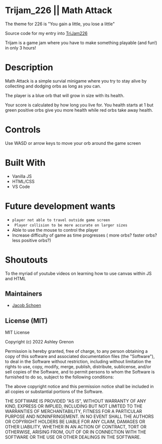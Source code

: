 # Trijam_226 || Math Attack
The theme for 226 is "You gain a little, you lose a little"

Source code for my entry into [TriJam226](https://itch.io/jam/trijam-226/rate/2145376)

Trijam is a game jam where you have to make something playable (and fun!) in only 3 hours!

# Description
Math Attack is a simple survial minigame where you try to stay alive by collecting and dodging orbs as long as you can. 

The player is a blue orb that will grow in size with its health.

Your score is calculated by how long you live for. You health starts at 1 but green positive orbs give you more health while red orbs take away health.

# Controls
Use WASD or arrow keys to move your orb around the game screen 

# Built With
* Vanilla JS
* HTML/CSS
* VS Code

# Future development wants
* ```player not able to travel outside game screen```
* ``` Player collision to be more accurate on larger sizes```
* Able to use the mouse to control the player
* Increase difficulty of game as time progresses ( more orbs? faster orbs? less positive orbs?)


# Shoutouts
To the myriad of youtube videos on learning how to use canvas within JS and HTML  

## Maintainers

* [Jacob Schoen](https://github.com/JacobSchoen)

## License (MIT)

MIT License

Copyright (c) 2022 Ashley Grenon

Permission is hereby granted, free of charge, to any person obtaining a copy of this software and associated documentation files (the "Software"), to deal in the Software without restriction, including without limitation the rights to use, copy, modify, merge, publish, distribute, sublicense, and/or sell copies of the Software, and to permit persons to whom the Software is furnished to do so, subject to the following conditions:

The above copyright notice and this permission notice shall be included in all copies or substantial portions of the Software.

THE SOFTWARE IS PROVIDED "AS IS", WITHOUT WARRANTY OF ANY KIND, EXPRESS OR IMPLIED, INCLUDING BUT NOT LIMITED TO THE WARRANTIES OF MERCHANTABILITY, FITNESS FOR A PARTICULAR PURPOSE AND NONINFRINGEMENT. IN NO EVENT SHALL THE AUTHORS OR COPYRIGHT HOLDERS BE LIABLE FOR ANY CLAIM, DAMAGES OR OTHER LIABILITY, WHETHER IN AN ACTION OF CONTRACT, TORT OR OTHERWISE, ARISING FROM, OUT OF OR IN CONNECTION WITH THE SOFTWARE OR THE USE OR OTHER DEALINGS IN THE SOFTWARE.
